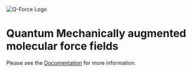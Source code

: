![Q-Force Logo](https://i.imgur.com/jZG5MNO.jpg "Q-Force Logo")

# **Q**uantum Mechanically augmented molecular **force** fields


Please see the [Documentation](https://qforce.readthedocs.io/) for more information.

